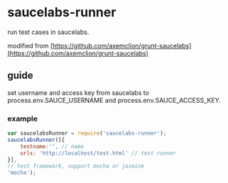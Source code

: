 saucelabs-runner
================

run test cases in saucelabs.

modified from [https://github.com/axemclion/grunt-saucelabs](https://github.com/axemclion/grunt-saucelabs)


## guide

set username and access key from saucelabs to process.env.SAUCE_USERNAME and process.env.SAUCE_ACCESS_KEY.


### example

```javascript
var saucelabsRunner = require('saucelabs-runner');
saucelabsRunner([{
    testname:'', // name
    urls: 'http://localhost/test.html' // test runner
}],
// test framework, support mocha or jasmine
'mocha');
```
